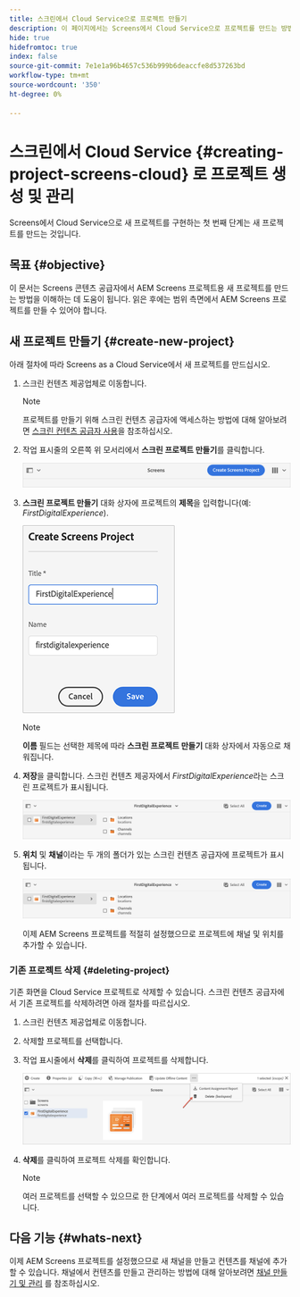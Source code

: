 ```yaml
---
title: 스크린에서 Cloud Service으로 프로젝트 만들기
description: 이 페이지에서는 Screens에서 Cloud Service으로 프로젝트를 만드는 방법을 설명합니다.
hide: true
hidefromtoc: true
index: false
source-git-commit: 7e1e1a96b4657c536b999b6deaccfe8d537263bd
workflow-type: tm+mt
source-wordcount: '350'
ht-degree: 0%

---
```



# 스크린에서 Cloud Service {#creating-project-screens-cloud} 로 프로젝트 생성 및 관리

Screens에서 Cloud Service으로 새 프로젝트를 구현하는 첫 번째 단계는 새 프로젝트를 만드는 것입니다.

## 목표 {#objective}

이 문서는 Screens 콘텐츠 공급자에서 AEM Screens 프로젝트용 새 프로젝트를 만드는 방법을 이해하는 데 도움이 됩니다. 읽은 후에는 범위 측면에서 AEM Screens 프로젝트를 만들 수 있어야 합니다.

## 새 프로젝트 만들기 {#create-new-project}

아래 절차에 따라 Screens as a Cloud Service에서 새 프로젝트를 만드십시오.

1. 스크린 컨텐츠 제공업체로 이동합니다.

   >[!NOTE]
   >프로젝트를 만들기 위해 스크린 컨텐츠 공급자에 액세스하는 방법에 대해 알아보려면 [스크린 컨텐츠 공급자 사용](/help/screens-cloud/setting-up-project/using-screens-content-provider.md)을 참조하십시오.

1. 작업 표시줄의 오른쪽 위 모서리에서 **스크린 프로젝트 만들기**&#x200B;를 클릭합니다.

   ![](/help/screens-cloud/assets/create-content/create-screens-project1.png)

1. **스크린 프로젝트 만들기** 대화 상자에 프로젝트의 **제목**&#x200B;을 입력합니다(예: *FirstDigitalExperience*).

   ![](/help/screens-cloud/assets/create-content/create-screens-project2.png)

   >[!NOTE]
   >**이름** 필드는 선택한 제목에 따라 **스크린 프로젝트 만들기** 대화 상자에서 자동으로 채워집니다.

1. **저장**&#x200B;을 클릭합니다. 스크린 컨텐츠 제공자에서 *FirstDigitalExperience*&#x200B;라는 스크린 프로젝트가 표시됩니다.

   ![](/help/screens-cloud/assets/create-content/create-screens-project3.png)

1. **위치** 및 **채널**&#x200B;이라는 두 개의 폴더가 있는 스크린 컨텐츠 공급자에 프로젝트가 표시됩니다.

   ![](/help/screens-cloud/assets/create-content/create-screens-project4.png)

   이제 AEM Screens 프로젝트를 적절히 설정했으므로 프로젝트에 채널 및 위치를 추가할 수 있습니다.

### 기존 프로젝트 삭제 {#deleting-project}

기존 화면을 Cloud Service 프로젝트로 삭제할 수 있습니다.
스크린 컨텐츠 공급자에서 기존 프로젝트를 삭제하려면 아래 절차를 따르십시오.

1. 스크린 컨텐츠 제공업체로 이동합니다.
1. 삭제할 프로젝트를 선택합니다.
1. 작업 표시줄에서 **삭제**&#x200B;를 클릭하여 프로젝트를 삭제합니다.

   ![](/help/screens-cloud/assets/create-content/create-project5.png)

1. **삭제**&#x200B;를 클릭하여 프로젝트 삭제를 확인합니다.

   >[!NOTE]
   >여러 프로젝트를 선택할 수 있으므로 한 단계에서 여러 프로젝트를 삭제할 수 있습니다.

## 다음 기능 {#whats-next}

이제 AEM Screens 프로젝트를 설정했으므로 새 채널을 만들고 컨텐츠를 채널에 추가할 수 있습니다. 채널에서 컨텐츠를 만들고 관리하는 방법에 대해 알아보려면 [채널 만들기 및 관리](/help/screens-cloud/creating-content/creating-channels-screens-cloud.md) 를 참조하십시오.